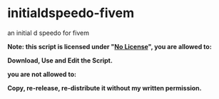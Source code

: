 # initialdspeedo-fivem
an initial d speedo for fivem



**Note: this script is licensed under "[No License](https://choosealicense.com/no-license/)", you are allowed to:**

**Download, Use and Edit the Script.**

**you are not allowed to:**

**Copy, re-release, re-distribute it without my written permission.**
